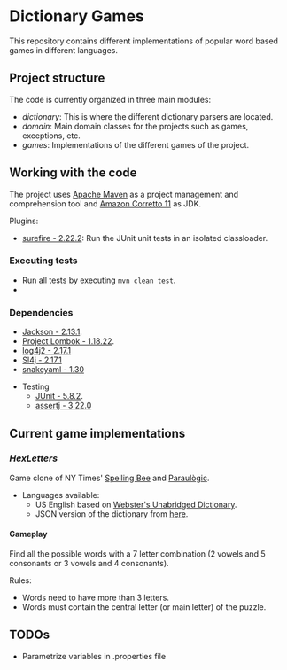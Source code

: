 # Dictionary Games

This repository contains different implementations of popular word based games in different languages.

## Project structure
The code is currently organized in three main modules:
* _dictionary_: This is where the different dictionary parsers are located.
* _domain_: Main domain classes for the projects such as games, exceptions, etc.
* _games_: Implementations of the different games of the project.

## Working with the code
The project uses [Apache Maven](https://maven.apache.org/index.html) as a project management and comprehension tool and
[Amazon Corretto 11](https://docs.aws.amazon.com/corretto/latest/corretto-11-ug/what-is-corretto-11.html) as JDK.

Plugins:
* [surefire - 2.22.2](https://maven.apache.org/surefire/maven-surefire-plugin/index.html): Run the JUnit unit tests in an isolated classloader.

### Executing tests
* Run all tests by executing `mvn clean test`.
* 

### Dependencies
- [Jackson - 2.13.1](https://github.com/FasterXML/jackson).
- [Project Lombok - 1.18.22](https://projectlombok.org/).
- [log4j2 - 2.17.1](https://logging.apache.org/log4j/2.x/)
- [Sl4j - 2.17.1](https://www.slf4j.org/)
- [snakeyaml - 1.30](https://github.com/snakeyaml)
* Testing
  - [JUnit - 5.8.2](https://junit.org).
  - [assertj - 3.22.0](https://assertj.github.io/doc/)


## Current game implementations

### _**HexLetters**_

Game clone of NY Times' [Spelling Bee](https://www.nytimes.com/puzzles/spelling-bee) and [Paraulògic](https://vilaweb.cat/paraulogic/).
  + Languages available: 
    + US English based on [Webster's Unabridged Dictionary](https://unabridged.merriam-webster.com/).
    + JSON version of the dictionary from [here](https://github.com/matthewreagan/WebstersEnglishDictionary).

#### Gameplay
Find all the possible words with a 7 letter combination (2 vowels and 5 consonants or 3 vowels and 4 consonants).

Rules:
* Words need to have more than 3 letters.
* Words must contain the central letter (or main letter) of the puzzle.

## TODOs
- Parametrize variables in .properties file
